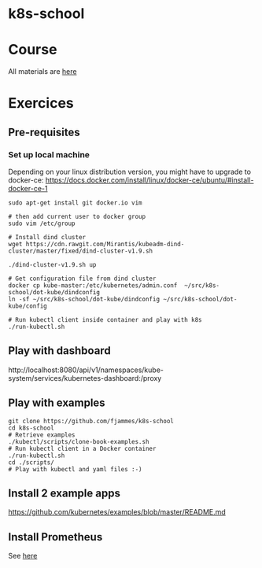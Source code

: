 # k8s-school

# Course

All materials are [here](https://drive.google.com/open?id=0B-VJpOQeezDjZktuTnlEMEpGMUU)

# Exercices

## Pre-requisites

### Set up local machine

Depending on your linux distribution version, you might have to upgrade to docker-ce:
https://docs.docker.com/install/linux/docker-ce/ubuntu/#install-docker-ce-1

```shell
sudo apt-get install git docker.io vim

# then add current user to docker group
sudo vim /etc/group

# Install dind cluster
wget https://cdn.rawgit.com/Mirantis/kubeadm-dind-cluster/master/fixed/dind-cluster-v1.9.sh

./dind-cluster-v1.9.sh up

# Get configuration file from dind cluster
docker cp kube-master:/etc/kubernetes/admin.conf  ~/src/k8s-school/dot-kube/dindconfig
ln -sf ~/src/k8s-school/dot-kube/dindconfig ~/src/k8s-school/dot-kube/config

# Run kubectl client inside container and play with k8s
./run-kubectl.sh
```

## Play with dashboard

http://localhost:8080/api/v1/namespaces/kube-system/services/kubernetes-dashboard:/proxy

## Play with examples

```shell
git clone https://github.com/fjammes/k8s-school
cd k8s-school
# Retrieve examples
./kubectl/scripts/clone-book-examples.sh
# Run kubectl client in a Docker container
./run-kubectl.sh
cd ./scripts/
# Play with kubectl and yaml files :-)
```

## Install 2 example apps
https://github.com/kubernetes/examples/blob/master/README.md

## Install Prometheus

See [here](./README.monitor.md)
